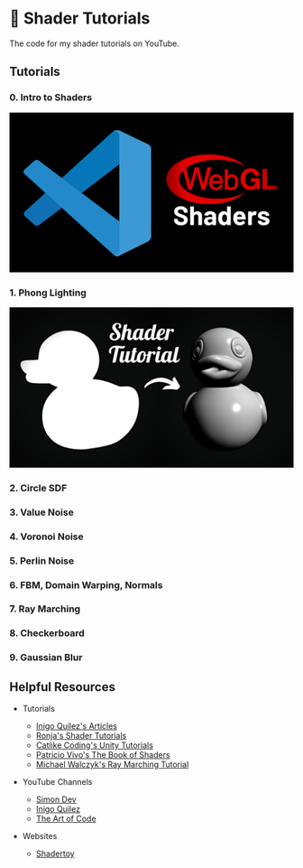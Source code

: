 # 🎨 Shader Tutorials

The code for my shader tutorials on YouTube.

## Tutorials

### 0. Intro to Shaders

<img src="_thumbnails/glsl_00.png" />

### 1. Phong Lighting

<img src="_thumbnails/glsl_01.png" />

### 2. Circle SDF

### 3. Value Noise

### 4. Voronoi Noise

### 5. Perlin Noise

### 6. FBM, Domain Warping, Normals

### 7. Ray Marching

### 8. Checkerboard

### 9. Gaussian Blur

## Helpful Resources

- Tutorials

  - [Inigo Quilez's Articles](https://iquilezles.org/articles/)
  - [Ronja's Shader Tutorials](https://ronja-tutorials.com/)
  - [Catlike Coding's Unity Tutorials](https://catlikecoding.com/unity/tutorials/)
  - [Patricio Vivo's The Book of Shaders](https://thebookofshaders.com/)
  - [Michael Walczyk's Ray Marching Tutorial](https://michaelwalczyk.com/blog-ray-marching.html)

- YouTube Channels

  - [Simon Dev](https://www.youtube.com/@simondev758)
  - [Inigo Quilez](https://www.youtube.com/@InigoQuilez)
  - [The Art of Code](https://www.youtube.com/@TheArtofCodeIsCool)

- Websites

  - [Shadertoy](https://www.shadertoy.com/)
